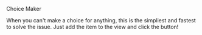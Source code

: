 Choice Maker


When you can't make a choice for anything, this is the simpliest and fastest to solve the issue. Just add the item to the view and click the button!


